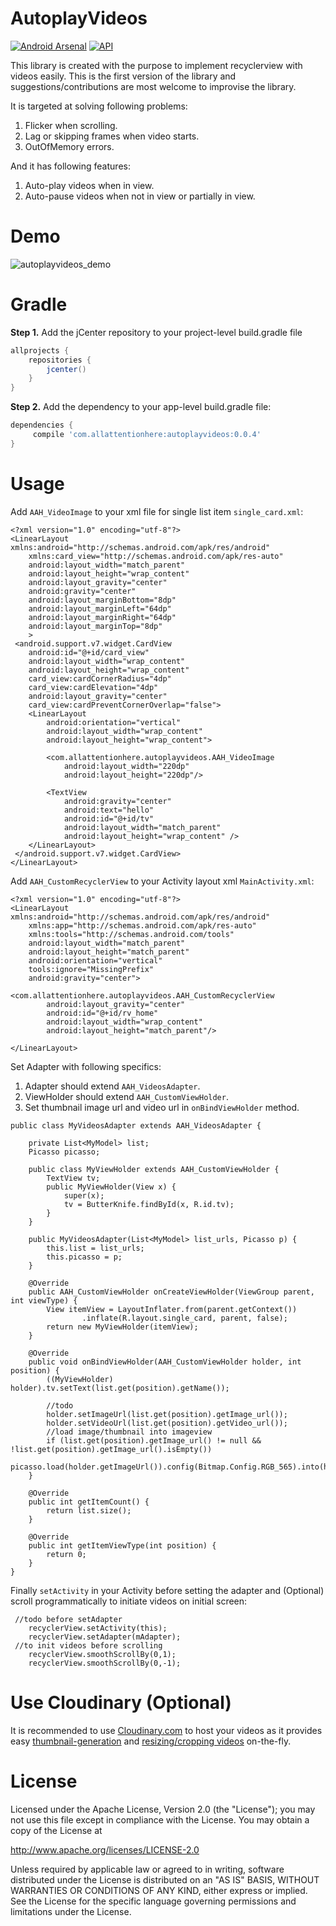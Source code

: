 # AutoplayVideos
[![Android Arsenal](https://img.shields.io/badge/Android%20Arsenal-AutoPlay%20Videos-blue.svg)](https://android-arsenal.com/details/1/5372) [![API](https://img.shields.io/badge/API-16%2B-green.svg)](https://android-arsenal.com/api?level=16)


This library is created with the purpose to implement recyclerview with videos easily.
This is the first version of the library and suggestions/contributions are most welcome to improvise the library.

It is targeted at solving following problems:

1. Flicker when scrolling.
2. Lag or skipping frames when video starts.
3. OutOfMemory errors.

And it has following features:

1. Auto-play videos when in view.
2. Auto-pause videos when not in view or partially in view.


# Demo
![autoplayvideos_demo](https://raw.githubusercontent.com/Krupen/AutoplayVideos/master/AutoPlayVideos%20Demo.gif)

# Gradle

**Step 1.** Add the jCenter repository to your project-level build.gradle file

``` groovy
allprojects {
	repositories {
		jcenter()
	}
}
```

**Step 2.** Add the dependency to your app-level build.gradle file:

``` groovy
dependencies {
	 compile 'com.allattentionhere:autoplayvideos:0.0.4'
}
```


# Usage

Add `AAH_VideoImage` to your xml file for single list item `single_card.xml`:
```
<?xml version="1.0" encoding="utf-8"?>
<LinearLayout xmlns:android="http://schemas.android.com/apk/res/android"
    xmlns:card_view="http://schemas.android.com/apk/res-auto"
    android:layout_width="match_parent"
    android:layout_height="wrap_content"
    android:layout_gravity="center"
    android:gravity="center"
    android:layout_marginBottom="8dp"
    android:layout_marginLeft="64dp"
    android:layout_marginRight="64dp"
    android:layout_marginTop="8dp"
    >
 <android.support.v7.widget.CardView
    android:id="@+id/card_view"
    android:layout_width="wrap_content"
    android:layout_height="wrap_content"
    card_view:cardCornerRadius="4dp"
    card_view:cardElevation="4dp"
    android:layout_gravity="center"
    card_view:cardPreventCornerOverlap="false">
    <LinearLayout
        android:orientation="vertical"
        android:layout_width="wrap_content"
        android:layout_height="wrap_content">
	
        <com.allattentionhere.autoplayvideos.AAH_VideoImage
            android:layout_width="220dp"
            android:layout_height="220dp"/>
	    
        <TextView
            android:gravity="center"
            android:text="hello"
            android:id="@+id/tv"
            android:layout_width="match_parent"
            android:layout_height="wrap_content" />
    </LinearLayout>
 </android.support.v7.widget.CardView>
</LinearLayout>
```

Add `AAH_CustomRecyclerView` to your Activity layout xml `MainActivity.xml`:
```
<?xml version="1.0" encoding="utf-8"?>
<LinearLayout xmlns:android="http://schemas.android.com/apk/res/android"
    xmlns:app="http://schemas.android.com/apk/res-auto"
    xmlns:tools="http://schemas.android.com/tools"
    android:layout_width="match_parent"
    android:layout_height="match_parent"
    android:orientation="vertical"
    tools:ignore="MissingPrefix"
    android:gravity="center">

<com.allattentionhere.autoplayvideos.AAH_CustomRecyclerView
        android:layout_gravity="center"
        android:id="@+id/rv_home"
        android:layout_width="wrap_content"
        android:layout_height="match_parent"/>

</LinearLayout>
```

Set Adapter with following specifics:

1. Adapter should extend `AAH_VideosAdapter`.
2. ViewHolder should extend `AAH_CustomViewHolder`.
3. Set thumbnail image url and video url in `onBindViewHolder` method.
```
public class MyVideosAdapter extends AAH_VideosAdapter {

    private List<MyModel> list;
    Picasso picasso;

    public class MyViewHolder extends AAH_CustomViewHolder {
        TextView tv;
        public MyViewHolder(View x) {
            super(x);
            tv = ButterKnife.findById(x, R.id.tv);
        }
    }

    public MyVideosAdapter(List<MyModel> list_urls, Picasso p) {
        this.list = list_urls;
        this.picasso = p;
    }

    @Override
    public AAH_CustomViewHolder onCreateViewHolder(ViewGroup parent, int viewType) {
        View itemView = LayoutInflater.from(parent.getContext())
                .inflate(R.layout.single_card, parent, false);
        return new MyViewHolder(itemView);
    }

    @Override
    public void onBindViewHolder(AAH_CustomViewHolder holder, int position) {
        ((MyViewHolder) holder).tv.setText(list.get(position).getName());

        //todo
        holder.setImageUrl(list.get(position).getImage_url());
        holder.setVideoUrl(list.get(position).getVideo_url());
        //load image/thumbnail into imageview
        if (list.get(position).getImage_url() != null && !list.get(position).getImage_url().isEmpty())
            picasso.load(holder.getImageUrl()).config(Bitmap.Config.RGB_565).into(holder.getAAH_ImageView());
    }
    
    @Override
    public int getItemCount() {
        return list.size();
    }

    @Override
    public int getItemViewType(int position) {
        return 0;
    }
}
```

Finally `setActivity` in your Activity before setting the adapter and (Optional) scroll programmatically to initiate videos on initial screen:
```
 //todo before setAdapter
    recyclerView.setActivity(this);
    recyclerView.setAdapter(mAdapter);
 //to init videos before scrolling
    recyclerView.smoothScrollBy(0,1);
    recyclerView.smoothScrollBy(0,-1);
```
# Use Cloudinary (Optional)

It is recommended to use <a href="https://cloudinary.com" target="_blank">Cloudinary.com</a> to host your videos as it provides easy <a href="http://cloudinary.com/documentation/video_manipulation_and_delivery#generating_video_thumbnails" target="_blank">thumbnail-generation</a> and <a href="http://cloudinary.com/documentation/video_manipulation_and_delivery#resizing_and_cropping_videos" target="_blank">resizing/cropping videos</a> on-the-fly.

# License

Licensed under the Apache License, Version 2.0 (the "License");
you may not use this file except in compliance with the License.
You may obtain a copy of the License at

   http://www.apache.org/licenses/LICENSE-2.0

Unless required by applicable law or agreed to in writing, software
distributed under the License is distributed on an "AS IS" BASIS,
WITHOUT WARRANTIES OR CONDITIONS OF ANY KIND, either express or implied.
See the License for the specific language governing permissions and
limitations under the License.


